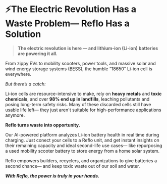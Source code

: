 # ⚡The Electric Revolution Has a Waste Problem— Reflo Has a Solution

> **The electric revolution is here — and lithium-ion (Li-ion) batteries are powering it all.**

From zippy EVs to mobility scooters, power tools, and massive solar and wind energy storage systems (BESS), the humble “18650” Li-ion cell is everywhere.

*But there’s a catch:*

Li-ion cells are resource-intensive to make, rely on **heavy metals** and **toxic chemicals**, and over **98% end up in landfills**, leaching pollutants and posing long-term safety risks. Many of these discarded cells still have usable life left— they just aren't suitable for high-performance applications anymore.

 **Reflo turns waste into opportunity.**

Our AI-powered platform analyzes Li-ion battery health in real time during charging. Just conect your cells to a Reflo unit, and get instant insights on their remaining capacity and ideal second-life use cases— like repurposing a used mobility scooter battery to store energy from a home solar system.

Reflo empowers builders, recyclers, and organizations to give batteries a second chance— and keep toxic waste out of our soil and water.

***With Reflo, the power is truly in your hands.***
